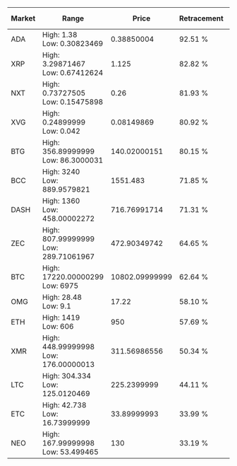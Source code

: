 | Market | Range | Price| Retracement | Doubles to 50% |
| --- | --- | --- | --- | --- |
| ADA | High: 1.38<br />Low: 0.30823469 | 0.38850004 | 92.51 % | 2.17 |
| XRP | High: 3.29871467<br />Low: 0.67412624 | 1.125 | 82.82 % | 1.77 |
| NXT | High: 0.73727505<br />Low: 0.15475898 | 0.26 | 81.93 % | 1.72 |
| XVG | High: 0.24899999<br />Low: 0.042 | 0.08149869 | 80.92 % | 1.79 |
| BTG | High: 356.89999999<br />Low: 86.3000031 | 140.02000151 | 80.15 % | 1.58 |
| BCC | High: 3240<br />Low: 889.9579821 | 1551.483 | 71.85 % | 1.33 |
| DASH | High: 1360<br />Low: 458.00002272 | 716.76991714 | 71.31 % | 1.27 |
| ZEC | High: 807.99999999<br />Low: 289.71061967 | 472.90349742 | 64.65 % | 1.16 |
| BTC | High: 17220.00000299<br />Low: 6975 | 10802.09999999 | 62.64 % | 1.12 |
| OMG | High: 28.48<br />Low: 9.1 | 17.22 | 58.10 % | 1.09 |
| ETH | High: 1419<br />Low: 606 | 950 | 57.69 % | 1.07 |
| XMR | High: 448.99999998<br />Low: 176.00000013 | 311.56986556 | 50.34 % | 1.00 |
| LTC | High: 304.334<br />Low: 125.0120469 | 225.2399999 | 44.11 % | 0.00 |
| ETC | High: 42.738<br />Low: 16.73999999 | 33.89999993 | 33.99 % | 0.00 |
| NEO | High: 167.99999998<br />Low: 53.499465 | 130 | 33.19 % | 0.00 |
